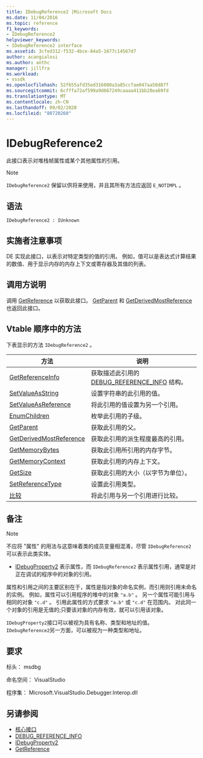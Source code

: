 ```yaml
---
title: IDebugReference2 |Microsoft Docs
ms.date: 11/04/2016
ms.topic: reference
f1_keywords:
- IDebugReference2
helpviewer_keywords:
- IDebugReference2 interface
ms.assetid: 3cfed312-f532-4bce-84a5-1677c14567d7
author: acangialosi
ms.author: anthc
manager: jillfra
ms.workload:
- vssdk
ms.openlocfilehash: 52f655afd35ed316080a3a85ccfae047aa50d87f
ms.sourcegitcommit: 6cfffa72af599a9d667249caaaa411bb28ea69fd
ms.translationtype: MT
ms.contentlocale: zh-CN
ms.lasthandoff: 09/02/2020
ms.locfileid: "80720260"
---
```

# <a name="idebugreference2"></a>IDebugReference2
此接口表示对堆栈帧属性或某个其他属性的引用。

> [!NOTE]
> `IDebugReference2` 保留以供将来使用，并且其所有方法应返回 `E_NOTIMPL` 。

## <a name="syntax"></a>语法

```
IDebugReference2 : IUnknown
```

## <a name="notes-for-implementers"></a>实施者注意事项
 DE 实现此接口，以表示对特定类型的值的引用。 例如，值可以是表达式计算结果的数值、用于显示内存的内存上下文或寄存器及其值的列表。

## <a name="notes-for-callers"></a>调用方说明
 调用 [GetReference](../../../extensibility/debugger/reference/idebugproperty2-getreference.md) 以获取此接口。 [GetParent](../../../extensibility/debugger/reference/idebugreference2-getparent.md) 和 [GetDerivedMostReference](../../../extensibility/debugger/reference/idebugreference2-getderivedmostreference.md) 也返回此接口。

## <a name="methods-in-vtable-order"></a>Vtable 顺序中的方法
 下表显示的方法 `IDebugReference2` 。

|方法|说明|
|------------|-----------------|
|[GetReferenceInfo](../../../extensibility/debugger/reference/idebugreference2-getreferenceinfo.md)|获取描述此引用的 [DEBUG_REFERENCE_INFO](../../../extensibility/debugger/reference/debug-reference-info.md) 结构。|
|[SetValueAsString](../../../extensibility/debugger/reference/idebugreference2-setvalueasstring.md)|设置字符串的此引用的值。|
|[SetValueAsReference](../../../extensibility/debugger/reference/idebugreference2-setvalueasreference.md)|将此引用的值设置为另一个引用。|
|[EnumChildren](../../../extensibility/debugger/reference/idebugreference2-enumchildren.md)|枚举此引用的子级。|
|[GetParent](../../../extensibility/debugger/reference/idebugreference2-getparent.md)|获取此引用的父。|
|[GetDerivedMostReference](../../../extensibility/debugger/reference/idebugreference2-getderivedmostreference.md)|获取此引用的派生程度最高的引用。|
|[GetMemoryBytes](../../../extensibility/debugger/reference/idebugreference2-getmemorybytes.md)|获取此引用所引用的内存字节。|
|[GetMemoryContext](../../../extensibility/debugger/reference/idebugreference2-getmemorycontext.md)|获取此引用的内存上下文。|
|[GetSize](../../../extensibility/debugger/reference/idebugreference2-getsize.md)|获取此引用的大小（以字节为单位）。|
|[SetReferenceType](../../../extensibility/debugger/reference/idebugreference2-setreferencetype.md)|设置此引用类型。|
|[比较](../../../extensibility/debugger/reference/idebugreference2-compare.md)|将此引用与另一个引用进行比较。|

## <a name="remarks"></a>备注

> [!NOTE]
> 不应将 "属性" 的用法与这意味着类的成员变量相混淆，尽管 `IDebugReference2` 可以表示此类实体。

- [IDebugProperty2](../../../extensibility/debugger/reference/idebugproperty2.md) 表示属性，而 `IDebugReference2` 表示属性引用，通常是对正在调试的程序中的对象的引用。

 属性和引用之间的主要区别在于，属性是指对象的命名实例，而引用则引用未命名的实例。 例如，属性可以引用程序的堆中的对象 `"a.b"` 。 另一个属性可能引用与相同的对象 `"c.d"` 。 引用此属性的方式要求 `"a.b"` 或 `"c.d"` 在范围内。 对此同一个对象的引用是无值的;只要该对象的内存有效，就可以引用该对象。

 `IDebugProperty2`接口可以被视为具有名称、类型和地址的值。 `IDebugReference2`另一方面，可以被视为一种类型和地址。

## <a name="requirements"></a>要求
 标头： msdbg

 命名空间： VisualStudio

 程序集： Microsoft.VisualStudio.Debugger.Interop.dll

## <a name="see-also"></a>另请参阅
- [核心接口](../../../extensibility/debugger/reference/core-interfaces.md)
- [DEBUG_REFERENCE_INFO](../../../extensibility/debugger/reference/debug-reference-info.md)
- [IDebugProperty2](../../../extensibility/debugger/reference/idebugproperty2.md)
- [GetReference](../../../extensibility/debugger/reference/idebugproperty2-getreference.md)
